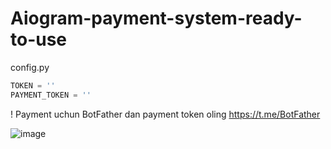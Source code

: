 # Aiogram-payment-system-ready-to-use
config.py
```python 
TOKEN = ''
PAYMENT_TOKEN = ''
```  
! Payment uchun BotFather dan payment token oling https://t.me/BotFather 

![image](https://github.com/themusharraf/PaymentBot/assets/122869450/78a4b42c-1613-4b37-8160-c82b51e025d8)

